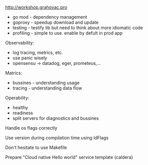 http://workshop.grahovac.pro


- go mod - dependency management
- goproxy - speedup download and update
- testing - testify lib but need to think about more idiomatic code
- profiling - simple to use. enable by defult in prod app

Observability:
- log tracing, metrics, etc.
- use panic wisely
- opensensu -> datadog, eger, prometeus,...

Matrics:
- bussines - understanding usage
- tracing - understanding data flow

Operability:
- healthy
- readiness
- split servers for diagnostics and bussines

Handle os flags correctly

Use version during compilation time using ldFlags

Don't hesitate to use Makefile

Prepare "Cloud native Hello world" service template (caldera)